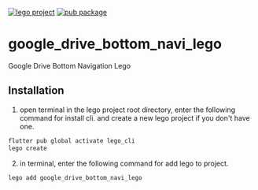 [![lego project](https://img.shields.io/badge/powered%20by-lego-blue?logo=github)](https://github.com/melodysdreamj/lego)
[![pub package](https://img.shields.io/pub/v/google_drive_bottom_navi_lego.svg)](https://pub.dartlang.org/packages/google_drive_bottom_navi_lego)

# google_drive_bottom_navi_lego
Google Drive Bottom Navigation Lego

##  Installation
1. open terminal in the lego project root directory, enter the following command for install cli.
   and create a new lego project if you don't have one.
```bash
flutter pub global activate lego_cli
lego create
```
2. in terminal, enter the following command for add lego to project.
```bash
lego add google_drive_bottom_navi_lego
```
